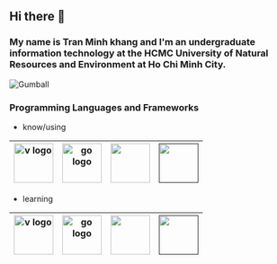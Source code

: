 ## Hi there 👋
### My name is Tran Minh khang and I'm an undergraduate information technology at the HCMC University of Natural Resources and Environment at Ho Chi Minh City.
![Gumball](https://user-images.githubusercontent.com/84763985/140891538-accd3d50-0dcd-48db-88b4-57a397b58f44.gif)
 
 ### Programming Languages and Frameworks
 - know/using

| <img src="https://image.pngaaa.com/668/4547668-middle.png" alt="v logo" width="70"> | <img src="https://upload.wikimedia.org/wikipedia/commons/thumb/d/d5/CSS3_logo_and_wordmark.svg/1200px-CSS3_logo_and_wordmark.svg.png" alt="go logo" width="70"> | [<img src="https://upload.wikimedia.org/wikipedia/commons/thumb/9/99/Unofficial_JavaScript_logo_2.svg/1024px-Unofficial_JavaScript_logo_2.svg.png" width="70">](https://www.javascript.com/)  | [<img src="https://v4.mui.com/static/logo.png" width="70">]() | 
|---|---|---|---|
- learning

| <img src="https://image.pngaaa.com/668/4547668-middle.png" alt="v logo" width="70"> | <img src="https://upload.wikimedia.org/wikipedia/commons/thumb/d/d5/CSS3_logo_and_wordmark.svg/1200px-CSS3_logo_and_wordmark.svg.png" alt="go logo" width="70"> | [<img src="https://upload.wikimedia.org/wikipedia/commons/thumb/9/99/Unofficial_JavaScript_logo_2.svg/1024px-Unofficial_JavaScript_logo_2.svg.png" width="70">](https://www.javascript.com/)  | [<img src="https://v4.mui.com/static/logo.png" width="70">]() | 
|---|---|---|---|
